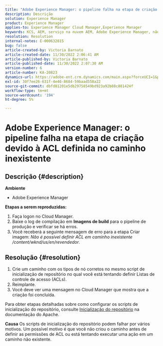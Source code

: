 ```yaml
---
title: "Adobe Experience Manager: o pipeline falha na etapa de criação devido à ACL definida no caminho inexistente"
description: Descrição
solution: Experience Manager
product: Experience Manager
applies-to: Experience Manager Cloud Manager,Experience Manager
keywords: KCS, AEM, serviço na nuvem AEM, Adobe Experience Manager, não pode definir acl em caminho inexistente
resolution: Resolution
internal-notes: E-000632815
bug: false
article-created-by: Victoria Barnato
article-created-date: 11/30/2022 2:06:41 AM
article-published-by: Victoria Barnato
article-published-date: 11/30/2022 2:07:30 AM
version-number: 6
article-number: KA-20823
dynamics-url: https://adobe-ent.crm.dynamics.com/main.aspx?forceUCI=1&pagetype=entityrecord&etn=knowledgearticle&id=3a453ba1-5370-ed11-9561-6045bd006a22
exl-id: 30f7ee26-631f-4e46-8684-59baad558a22
source-git-commit: dbfd81201e5db29758549bd923a92b88c881424f
workflow-type: tm+mt
source-wordcount: '194'
ht-degree: 5%

---
```


# Adobe Experience Manager: o pipeline falha na etapa de criação devido à ACL definida no caminho inexistente

## Descrição {#description}

<b>Ambiente</b>
- Adobe Experience Manager

<b>Etapas a serem reproduzidas:</b>
1. Faça logon no Cloud Manager.
2. Baixe o log de compilação em <b>Imagens de build</b> para o pipeline de produção e verificar se há erros.
3. Você receberá a seguinte mensagem de erro para a etapa Criar imagem: *Não é possível definir ACL em caminho inexistente /content/wknd/us/en/revendedor*.



## Resolução {#resolution}


1. Crie um caminho com os tipos de nó corretos no mesmo script de inicialização de repositório no qual você está tentando definir Listas de controle de acesso (ACLs).
2. Reimplante.
3. Você deve ver uma mensagem no Cloud Manager que mostra que a criação foi concluída.


Para obter etapas detalhadas sobre como configurar os scripts de inicialização do repositório, consulte [Inicialização do repositório](https://sling.apache.org/documentation/bundles/repository-initialization.html) na documentação do Apache.

<b>Causa</b>
Os scripts de inicialização do repositório podem falhar por vários motivos. Um possível motivo é que você não criou o caminho antes de definir as permissões de ACL ou está tentando executar uma ação em um caminho não existente.

